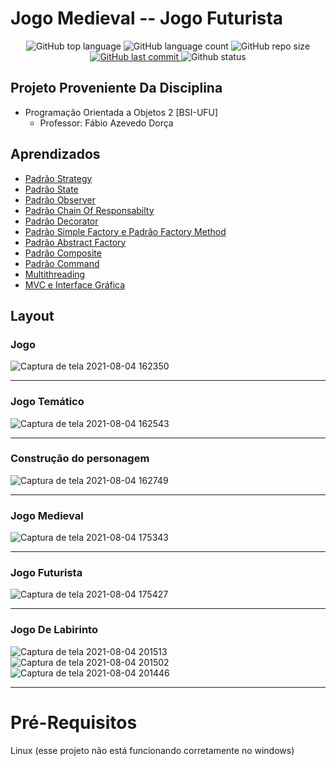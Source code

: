 # Jogo Medieval -- Jogo Futurista

<p align="center">
  
 <img alt="GitHub top language" src="https://img.shields.io/github/languages/top/EullerHenrique/Trabalho_De_POO2">
  
 <img alt="GitHub language count" src="https://img.shields.io/github/languages/count/EullerHenrique/Trabalho_De_POO2">
  
 <img alt="GitHub repo size" src="https://img.shields.io/github/repo-size/EullerHenrique/Trabalho_De_POO2">

 <a href="https://github.com/EullerHenrique/Peixe_Urbano/commits/master">
    <img alt="GitHub last commit" src="https://img.shields.io/github/last-commit/EullerHenrique/Trabalho_De_POO2">
 </a>
  
 <img alt="Github status" src="http://img.shields.io/static/v1?label=status&message=concluded&color=GREEN&style=plastic"/>
 
</p>


## Projeto Proveniente Da Disciplina

- Programação Orientada a Objetos 2 [BSI-UFU]
  - Professor: Fábio Azevedo Dorça

## Aprendizados 

- [Padrão Strategy](https://github.com/EullerHenrique/Trabalho_De_POO2/blob/master/enunciados/Pratica01-Padrao-Strategy.pdf)
- [Padrão State](https://github.com/EullerHenrique/Trabalho_De_POO2/blob/master/enunciados/Pratica02-Padrao-State.pdf)
- [Padrão Observer](https://github.com/EullerHenrique/Trabalho_De_POO2/blob/master/enunciados/Pratica03-Padrao-Observer.pdf)
- [Padrão Chain Of Responsabilty](https://github.com/EullerHenrique/Trabalho_De_POO2/blob/master/enunciados/Pratica04-Padrao-Chain-of-Responsability.pdf)
- [Padrão Decorator](https://github.com/EullerHenrique/Trabalho_De_POO2/blob/master/enunciados/Pratica05-Padrao-Decorator.pdf)
- [Padrão Simple Factory e Padrão Factory Method](https://github.com/EullerHenrique/Trabalho_De_POO2/blob/master/enunciados/Pratica06-Padrao-Simple-Factory-FactoryMethod.pdf)
- [Padrão Abstract Factory](https://github.com/EullerHenrique/Trabalho_De_POO2/blob/master/enunciados/Pratica07-Padrao-Abstract-Factory.pdf)
- [Padrão Composite](https://github.com/EullerHenrique/Trabalho_De_POO2/blob/master/enunciados/Pratica08-Padrao-Composite.pdf)
- [Padrão Command](https://github.com/EullerHenrique/Trabalho_De_POO2/blob/master/enunciados/Pratica09-Padrao-Command.pdf)
- [Multithreading](https://github.com/EullerHenrique/Trabalho_De_POO2/blob/master/enunciados/Pratica10-PARTE01-Multithreading.pdf)
- [MVC e Interface Gráfica](https://github.com/EullerHenrique/Trabalho_De_POO2/blob/master/enunciados/Pratica10-PARTE02-MVC-InterfaceGrafica.pdf)

## Layout

### Jogo

![Captura de tela 2021-08-04 162350](https://user-images.githubusercontent.com/48317736/128242514-038ee61a-1e72-4400-ad99-e2099ffc26f9.png)

---

### Jogo Temático

![Captura de tela 2021-08-04 162543](https://user-images.githubusercontent.com/48317736/128242833-488e2fe3-ef24-4764-a935-fcb5abaa6aec.png)

---

### Construção do personagem

![Captura de tela 2021-08-04 162749](https://user-images.githubusercontent.com/48317736/128242989-c6dc0910-ba16-4ed5-8103-dc741acc0d71.png)

---

### Jogo Medieval

![Captura de tela 2021-08-04 175343](https://user-images.githubusercontent.com/48317736/128253580-14a75e96-0ee4-46a0-9a94-c64a82328b51.png)

---

### Jogo Futurista

![Captura de tela 2021-08-04 175427](https://user-images.githubusercontent.com/48317736/128253645-ba1bef05-2927-4052-959e-ea1747623714.png)

---

### Jogo De Labirinto

![Captura de tela 2021-08-04 201513](https://user-images.githubusercontent.com/48317736/128267481-7113720f-41c2-4b95-ad7e-8f8173692b47.png)
![Captura de tela 2021-08-04 201502](https://user-images.githubusercontent.com/48317736/128267487-024b6281-33b6-4057-8b03-fea099bf440f.png)
![Captura de tela 2021-08-04 201446](https://user-images.githubusercontent.com/48317736/128267492-925f8909-8aec-43e6-b0d0-5d395ebb513b.png)
 
 ---

# Pré-Requisitos 
  
  Linux (esse projeto não está funcionando corretamente no windows)
  

                        
            
  


